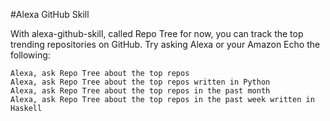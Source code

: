 #Alexa GitHub Skill

With alexa-github-skill, called Repo Tree for now, you can track the top trending repositories on GitHub. Try asking Alexa or your Amazon Echo the following:

```
Alexa, ask Repo Tree about the top repos
Alexa, ask Repo Tree about the top repos written in Python
Alexa, ask Repo Tree about the top repos in the past month 
Alexa, ask Repo Tree about the top repos in the past week written in Haskell
```
